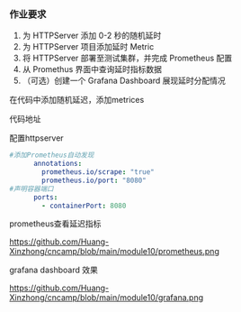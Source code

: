### 作业要求

1. 为 HTTPServer 添加 0-2 秒的随机延时
2. 为 HTTPServer 项目添加延时 Metric
3. 将 HTTPServer 部署至测试集群，并完成 Prometheus 配置
4. 从 Promethus 界面中查询延时指标数据
5. （可选）创建一个 Grafana Dashboard 展现延时分配情况





在代码中添加随机延迟，添加metrices

代码地址

配置httpserver

```yaml
#添加Prometheus自动发现
	  annotations:
        prometheus.io/scrape: "true"
        prometheus.io/port: "8080"
#声明容器端口
	  ports:
        - containerPort: 8080
```



prometheus查看延迟指标

https://github.com/Huang-Xinzhong/cncamp/blob/main/module10/prometheus.png



grafana dashboard 效果

https://github.com/Huang-Xinzhong/cncamp/blob/main/module10/grafana.png

